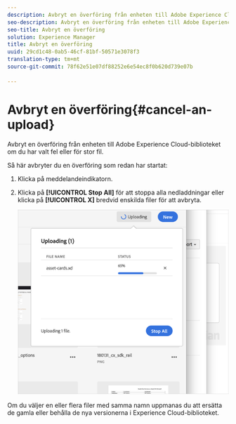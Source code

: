 ```yaml
---
description: Avbryt en överföring från enheten till Adobe Experience Cloud-biblioteket om du har valt fel eller för stor fil.
seo-description: Avbryt en överföring från enheten till Adobe Experience Cloud-biblioteket om du har valt fel eller för stor fil.
seo-title: Avbryt en överföring
solution: Experience Manager
title: Avbryt en överföring
uuid: 29cd1c48-0ab5-46cf-81bf-50571e3078f3
translation-type: tm+mt
source-git-commit: 78f62e51e07df88252e6e54ec8f0b620d739e07b

---
```



# Avbryt en överföring{#cancel-an-upload}

Avbryt en överföring från enheten till Adobe Experience Cloud-biblioteket om du har valt fel eller för stor fil.

Så här avbryter du en överföring som redan har startat:

1. Klicka på meddelandeindikatorn.
1. Klicka på **[!UICONTROL Stop All]** för att stoppa alla nedladdningar eller klicka på **[!UICONTROL X]** bredvid enskilda filer för att avbryta.

   ![](assets/library_uploading_in_progress.png)

Om du väljer en eller flera filer med samma namn uppmanas du att ersätta de gamla eller behålla de nya versionerna i Experience Cloud-biblioteket.

